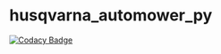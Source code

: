# husqvarna_automower_py
[![Codacy Badge](https://api.codacy.com/project/badge/Grade/94525b4099bf4380ba049e8373e3b2e5)](https://app.codacy.com/manual/Thomas55555/husqvarna_automower_py?utm_source=github.com&utm_medium=referral&utm_content=Thomas55555/husqvarna_automower_py&utm_campaign=Badge_Grade_Dashboard)
